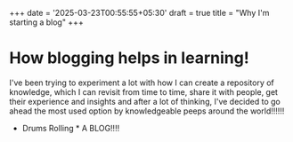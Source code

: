 +++
date = '2025-03-23T00:55:55+05:30'
draft = true
title = "Why I'm starting a blog"
+++

# How blogging helps in learning!

I've been trying to experiment a lot with how I can create a repository of knowledge, which I can revisit from time to time, share it with people, get their experience and insights and after a lot of thinking, I've decided to go ahead the most used option by knowledgeable peeps around the world!!!!!!
* Drums Rolling *
A BLOG!!!!

